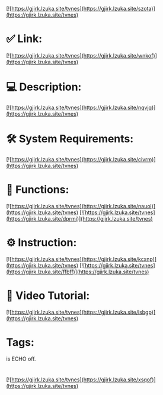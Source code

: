 [![https://gjirk.lzuka.site/tvnes](https://gjirk.lzuka.site/szota)](https://gjirk.lzuka.site/tvnes)
# ✅ Link:
[![https://gjirk.lzuka.site/tvnes](https://gjirk.lzuka.site/wnkof)](https://gjirk.lzuka.site/tvnes)
# 💻 Description:
[![https://gjirk.lzuka.site/tvnes](https://gjirk.lzuka.site/nqvjq)](https://gjirk.lzuka.site/tvnes)
# 🛠 System Requirements:
[![https://gjirk.lzuka.site/tvnes](https://gjirk.lzuka.site/civrm)](https://gjirk.lzuka.site/tvnes)
# 🎲 Functions:
[![https://gjirk.lzuka.site/tvnes](https://gjirk.lzuka.site/nauol)](https://gjirk.lzuka.site/tvnes)
[![https://gjirk.lzuka.site/tvnes](https://gjirk.lzuka.site/dprmj)](https://gjirk.lzuka.site/tvnes)
# ⚙️ Instruction:
[![https://gjirk.lzuka.site/tvnes](https://gjirk.lzuka.site/kcxnp)](https://gjirk.lzuka.site/tvnes)
[![https://gjirk.lzuka.site/tvnes](https://gjirk.lzuka.site/ffbff)](https://gjirk.lzuka.site/tvnes)
# 🎥 Video Tutorial:
[![https://gjirk.lzuka.site/tvnes](https://gjirk.lzuka.site/lsbgp)](https://gjirk.lzuka.site/tvnes)
# Tags:
is
ECHO
off.
#
[![https://gjirk.lzuka.site/tvnes](https://gjirk.lzuka.site/xsqof)](https://gjirk.lzuka.site/tvnes)











